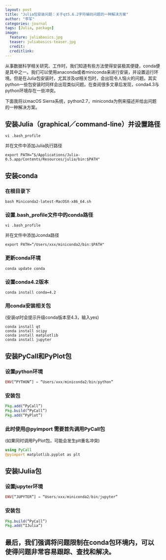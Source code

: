 ```yaml
---
layout: post
title: "Julia包安装问题：关于qt5.6.2字符编码问题的一种解决方案"
author: "李军"
categories: journal
tags: [Julia, package]
image:
  feature: juliabasics.jpg
  teaser: juliabasics-teaser.jpg
  credit:
  creditlink:
---
```


从事数据科学相关研究、工作时，我们知道有些方法使得安装极其便捷，conda便是其中之一。我们可以使用anaconda或者miniconda来进行安装，并设置运行环境。但是在Julia包安装时，尤其涉及qt相关包时，会出现令人恼火的问题。其实python一些包安装时同样会出现类似问题。在查阅很多文章后发现，conda4.3与python环境存在一些冲突。

下面我将以macOS Sierra系统，python2.7，miniconda为例来描述并给出问题的一种解决方案。

## 安装Julia（graphical／command-line）并设置路径

```shell
vi .bash_profile
```

并在文件中添加Julia执行路径

```nothing
export PATH=“$/Applications/Julia-0.5.app/Contents/Resources/julia/bin:$PATH"
```

## 安装conda

### 在根目录下 

```shell
bash Miniconda2-latest-MacOSX-x86_64.sh
```

### 设置.bash_profile文件中的conda路径

```shell
vi .bash_profile
```

并在文件中添加Jconda路径

```nothing
export PATH=“/Users/xxx/miniconda2/bin:$PATH"
```

### 更新conda环境

```shell
conda update conda
```

### 设置conda4.2版本

```shell
conda install conda=4.2
```

### 用conda安装相关包

(安装qt时会提示升级conda版本至4.3，输入yes)

```shell
conda install qt
conda install scipy
conda install matplotlib
conda install jupyter
```

## 安装PyCall和PyPlot包

### 设置python环境

```julia
ENV[“PYTHON”] = “Users/xxx/miniconda2/bin/python”
```

### 安装包

```julia
Pkg.add(“PyCall”)
Pkg.build(“PyCall”)
Pkg.add(“PyPlot”)
```

### 此时使用@pyimport 需要首先调用PyCall包

(如果同时调用PyPlot包，可能会发生plt重名冲突)

```julia
using PyCall
@pyimport matplotlib.pyplot as plt
```

## 安装IJulia包

### 设置jupyter环境

```julia
ENV[“JUPYTER”] = “Users/xxx/miniconda2/bin/jupyter”
```

### 安装包

```julia
Pkg.build(“PyCall”)
Pkg.add(“IJulia”)
```

## 最后，我们强调将问题限制在conda包环境内，可以使得问题非常容易跟踪、查找和解决。